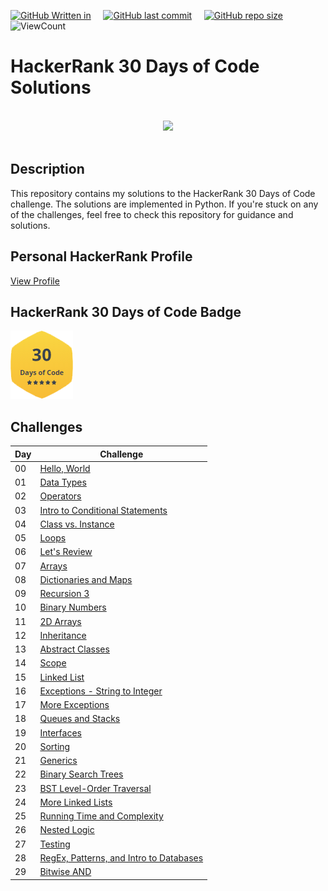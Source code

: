 [![GitHub Written in](https://img.shields.io/badge/Written%20in-Python%20%7C%20Java%20%7C%20JavaScript-blue)](https://shields.io/)&nbsp;&nbsp;&nbsp;&nbsp;
[![GitHub last commit](https://img.shields.io/github/last-commit/Pavith19/HackerRank-30-Days-of-Code-Solutions)](https://github.com/Pavith19/HackerRank-30-Days-of-Code-Solutions/commits/main)&nbsp;&nbsp;&nbsp;&nbsp;
[![GitHub repo size](https://img.shields.io/github/repo-size/Pavith19/HackerRank-30-Days-of-Code-Solutions)](https://github.com/Pavith19/HackerRank-30-Days-of-Code-Solutions/archive/main.zip)&nbsp;&nbsp;&nbsp;&nbsp;
![ViewCount](https://views.whatilearened.today/views/github/Pavith19/HackerRank-30-Days-of-Code-Solutions.svg?cache=remove)

# HackerRank 30 Days of Code Solutions

<p align="center">  
	<br>
	<a href="https://www.hackerrank.com/Pavith19">
        <img height=100 src="https://hrcdn.net/community-frontend/assets/brand/logo-new-white-green-a5cb16e0ae.svg"> 
    </a>
    <br>
    <br>
</p>

## Description

This repository contains my solutions to the HackerRank 30 Days of Code challenge. The solutions are implemented in Python. If you're stuck on any of the challenges, feel free to check this repository for guidance and solutions.

## Personal HackerRank Profile

[View Profile](https://www.hackerrank.com/Pavith19)

## HackerRank 30 Days of Code Badge

<a href="https://www.hackerrank.com/Pavith19">
<img alt="30 Days of Code" src="Badge/30_days_of_code_5_star.png" width = 100 ></a>

## Challenges

| Day | Challenge |
| --- | --------- |
| 00  | [Hello, World](https://github.com/Pavith19/HackerRank-30-Days-of-Code-Solutions/tree/main/Day%2000_%20Hello%2C%20World) |
| 01  | [Data Types](https://github.com/Pavith19/HackerRank-30-Days-of-Code-Solutions/tree/main/Day%2001_%20Data%20Types) |
| 02  | [Operators](https://github.com/Pavith19/HackerRank-30-Days-of-Code-Solutions/tree/main/Day%2002_%20Operators) |
| 03  | [Intro to Conditional Statements](https://github.com/Pavith19/HackerRank-30-Days-of-Code-Solutions/tree/main/Day%2003_%20Intro%20to%20Conditional%20Statements) |
| 04  | [Class vs. Instance](https://github.com/Pavith19/HackerRank-30-Days-of-Code-Solutions/tree/main/Day%2004_%20Class%20vs.%20Instance) |
| 05  | [Loops](https://github.com/Pavith19/HackerRank-30-Days-of-Code-Solutions/tree/main/Day%2005_%20Loops) |
| 06  | [Let's Review](https://github.com/Pavith19/HackerRank-30-Days-of-Code-Solutions/tree/main/Day%2006_%20Let's%20Review) |
| 07  | [Arrays](https://github.com/Pavith19/HackerRank-30-Days-of-Code-Solutions/tree/main/Day%2007_%20Arrays) |
| 08  | [Dictionaries and Maps](https://github.com/Pavith19/HackerRank-30-Days-of-Code-Solutions/tree/main/Day%2008_%20Dictionaries%20and%20Maps) |
| 09  | [Recursion 3](https://github.com/Pavith19/HackerRank-30-Days-of-Code-Solutions/tree/main/Day%2009_%20Recursion%203) |
| 10  | [Binary Numbers](https://github.com/Pavith19/HackerRank-30-Days-of-Code-Solutions/tree/main/Day%2010_%20Binary%20Numbers) |
| 11  | [2D Arrays](https://github.com/Pavith19/HackerRank-30-Days-of-Code-Solutions/tree/main/Day%2011_%202D%20Arrays) |
| 12  | [Inheritance](https://github.com/Pavith19/HackerRank-30-Days-of-Code-Solutions/tree/main/Day%2012_%20Inheritance) |
| 13  | [Abstract Classes](https://github.com/Pavith19/HackerRank-30-Days-of-Code-Solutions/tree/main/Day%2013_%20Abstract%20Classes) |
| 14  | [Scope](https://github.com/Pavith19/HackerRank-30-Days-of-Code-Solutions/tree/main/Day%2014_%20Scope) |
| 15  | [Linked List](https://github.com/Pavith19/HackerRank-30-Days-of-Code-Solutions/tree/main/Day%2015_%20Linked%20List) |
| 16  | [Exceptions - String to Integer](https://github.com/Pavith19/HackerRank-30-Days-of-Code-Solutions/tree/main/Day%2016_%20Exceptions%20-%20String%20to%20Integer) |
| 17  | [More Exceptions](https://github.com/Pavith19/HackerRank-30-Days-of-Code-Solutions/tree/main/Day%2017_%20More%20Exceptions) |
| 18  | [Queues and Stacks](https://github.com/Pavith19/HackerRank-30-Days-of-Code-Solutions/tree/main/Day%2018_%20Queues%20and%20Stacks) |
| 19  | [Interfaces](https://github.com/Pavith19/HackerRank-30-Days-of-Code-Solutions/tree/main/Day%2019_%20Interfaces) |
| 20  | [Sorting](https://github.com/Pavith19/HackerRank-30-Days-of-Code-Solutions/tree/main/Day%2020_%20Sorting) |
| 21  | [Generics](https://github.com/Pavith19/HackerRank-30-Days-of-Code-Solutions/tree/main/Day%2021_%20Generics) |
| 22  | [Binary Search Trees](https://github.com/Pavith19/HackerRank-30-Days-of-Code-Solutions/tree/main/Day%2022_%20Binary%20Search%20Trees) |
| 23  | [BST Level-Order Traversal](https://github.com/Pavith19/HackerRank-30-Days-of-Code-Solutions/tree/main/Day%2023_%20BST%20Level-Order%20Traversal) |
| 24  | [More Linked Lists](https://github.com/Pavith19/HackerRank-30-Days-of-Code-Solutions/tree/main/Day%2024_%20More%20Linked%20Lists) |
| 25  | [Running Time and Complexity](https://github.com/Pavith19/HackerRank-30-Days-of-Code-Solutions/tree/main/Day%2025_%20Running%20Time%20and%20Complexity) |
| 26  | [Nested Logic](https://github.com/Pavith19/HackerRank-30-Days-of-Code-Solutions/tree/main/Day%2026_%20Nested%20Logic) |
| 27  | [Testing](https://github.com/Pavith19/HackerRank-30-Days-of-Code-Solutions/tree/main/Day%2027_%20Testing) |
| 28  | [RegEx, Patterns, and Intro to Databases](https://github.com/Pavith19/HackerRank-30-Days-of-Code-Solutions/tree/main/Day%2028_%20RegEx%2C%20Patterns%2C%20and%20Intro%20to%20Databases) |
| 29  | [Bitwise AND](https://github.com/Pavith19/HackerRank-30-Days-of-Code-Solutions/tree/main/Day%2029_%20Bitwise%20AND) |
